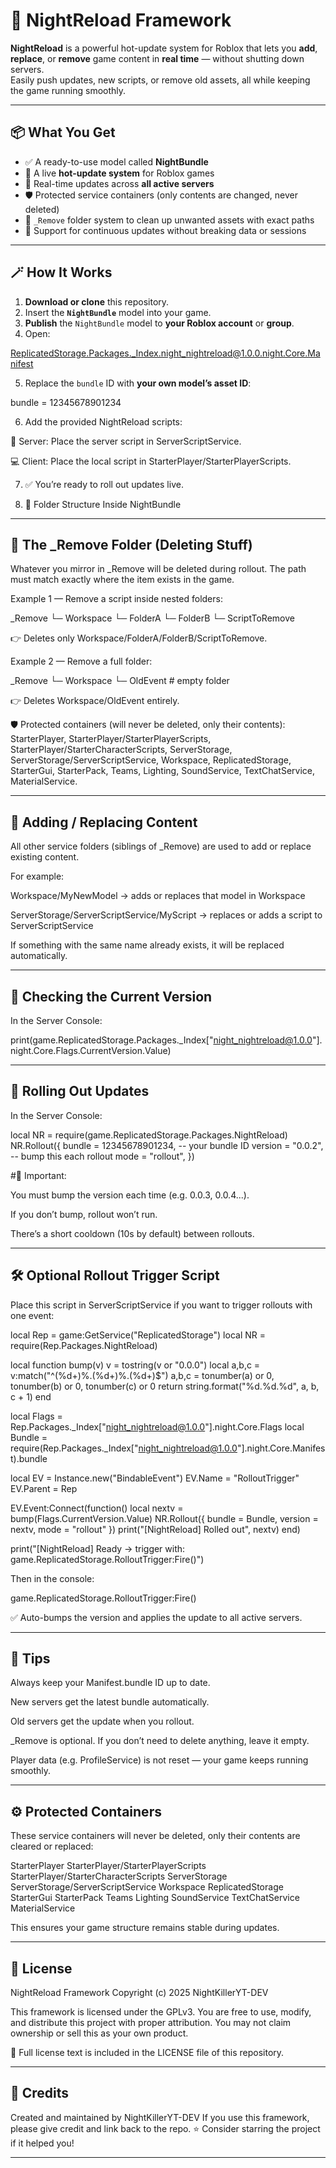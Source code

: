 # 🌙 NightReload Framework

**NightReload** is a powerful hot-update system for Roblox that lets you **add**, **replace**, or **remove** game content in **real time** — without shutting down servers.  
Easily push updates, new scripts, or remove old assets, all while keeping the game running smoothly.

------------------------------------------------------------------------------------------------------------------------------------------

## 📦 What You Get

- ✅ A ready-to-use model called **NightBundle**  
- 🔁 A live **hot-update system** for Roblox games  
- 🧩 Real-time updates across **all active servers**  
- 🛡️ Protected service containers (only contents are changed, never deleted)  
- 🧼 `_Remove` folder system to clean up unwanted assets with exact paths  
- 🧠 Support for continuous updates without breaking data or sessions

------------------------------------------------------------------------------------------------------------------------------------------

## 🪄 How It Works

1. **Download or clone** this repository.  
2. Insert the **`NightBundle`** model into your game.  
3. **Publish** the `NightBundle` model to **your Roblox account** or **group**.  
4. Open:

ReplicatedStorage.Packages._Index.night_nightreload@1.0.0.night.Core.Manifest

5. Replace the `bundle` ID with **your own model’s asset ID**:

bundle = 12345678901234

6. Add the provided NightReload scripts:

📜 Server: Place the server script in ServerScriptService.

💻 Client: Place the local script in StarterPlayer/StarterPlayerScripts.

7. ✅ You’re ready to roll out updates live.

8. 🧰 Folder Structure Inside NightBundle

------------------------------------------------------------------------------------------------------------------------------------------


## 🧹 The _Remove Folder (Deleting Stuff)

Whatever you mirror in _Remove will be deleted during rollout.
The path must match exactly where the item exists in the game.

Example 1 — Remove a script inside nested folders:

_Remove
└─ Workspace
   └─ FolderA
      └─ FolderB
         └─ ScriptToRemove

👉 Deletes only Workspace/FolderA/FolderB/ScriptToRemove.


Example 2 — Remove a full folder:

_Remove
└─ Workspace
   └─ OldEvent   # empty folder

👉 Deletes Workspace/OldEvent entirely.



🛡️ Protected containers (will never be deleted, only their contents):
StarterPlayer, StarterPlayer/StarterPlayerScripts, StarterPlayer/StarterCharacterScripts,
ServerStorage, ServerStorage/ServerScriptService, Workspace, ReplicatedStorage,
StarterGui, StarterPack, Teams, Lighting, SoundService, TextChatService, MaterialService.


-----------------------------------------------------------------------------------------------------------------------------------------


## 🧭 Adding / Replacing Content

All other service folders (siblings of _Remove) are used to add or replace existing content.

For example:

Workspace/MyNewModel → adds or replaces that model in Workspace

ServerStorage/ServerScriptService/MyScript → replaces or adds a script to ServerScriptService

If something with the same name already exists, it will be replaced automatically.


-----------------------------------------------------------------------------------------------------------------------------------------


## 🧪 Checking the Current Version

In the Server Console:

print(game.ReplicatedStorage.Packages._Index["night_nightreload@1.0.0"].night.Core.Flags.CurrentVersion.Value)


-----------------------------------------------------------------------------------------------------------------------------------------

## 🚀 Rolling Out Updates

In the Server Console:

local NR = require(game.ReplicatedStorage.Packages.NightReload)
NR.Rollout({
	bundle  = 12345678901234,  -- your bundle ID
	version = "0.0.2",         -- bump this each rollout
	mode    = "rollout",
})



#📝 Important:

You must bump the version each time (e.g. 0.0.3, 0.0.4...).

If you don’t bump, rollout won’t run.

There’s a short cooldown (10s by default) between rollouts.


-----------------------------------------------------------------------------------------------------------------------------------------

## 🛠 Optional Rollout Trigger Script

Place this script in ServerScriptService if you want to trigger rollouts with one event:


local Rep = game:GetService("ReplicatedStorage")
local NR  = require(Rep.Packages.NightReload)

local function bump(v)
	v = tostring(v or "0.0.0")
	local a,b,c = v:match("^(%d+)%.(%d+)%.(%d+)$")
	a,b,c = tonumber(a) or 0, tonumber(b) or 0, tonumber(c) or 0
	return string.format("%d.%d.%d", a, b, c + 1)
end

local Flags = Rep.Packages._Index["night_nightreload@1.0.0"].night.Core.Flags
local Bundle = require(Rep.Packages._Index["night_nightreload@1.0.0"].night.Core.Manifest).bundle

local EV = Instance.new("BindableEvent")
EV.Name = "RolloutTrigger"
EV.Parent = Rep

EV.Event:Connect(function()
	local nextv = bump(Flags.CurrentVersion.Value)
	NR.Rollout({ bundle = Bundle, version = nextv, mode = "rollout" })
	print("[NightReload] Rolled out", nextv)
end)

print("[NightReload] Ready → trigger with: game.ReplicatedStorage.RolloutTrigger:Fire()")



Then in the console:

game.ReplicatedStorage.RolloutTrigger:Fire()

✅ Auto-bumps the version and applies the update to all active servers.

-----------------------------------------------------------------------------------------------------------------------------------------

## 🧠 Tips

Always keep your Manifest.bundle ID up to date.

New servers get the latest bundle automatically.

Old servers get the update when you rollout.

_Remove is optional. If you don’t need to delete anything, leave it empty.

Player data (e.g. ProfileService) is not reset — your game keeps running smoothly.


-----------------------------------------------------------------------------------------------------------------------------------------

## ⚙️ Protected Containers

These service containers will never be deleted, only their contents are cleared or replaced:

StarterPlayer
StarterPlayer/StarterPlayerScripts
StarterPlayer/StarterCharacterScripts
ServerStorage
ServerStorage/ServerScriptService
Workspace
ReplicatedStorage
StarterGui
StarterPack
Teams
Lighting
SoundService
TextChatService
MaterialService


This ensures your game structure remains stable during updates.


-----------------------------------------------------------------------------------------------------------------------------------------

## 🪪 License


NightReload Framework
Copyright (c) 2025 NightKillerYT-DEV

This framework is licensed under the GPLv3.
You are free to use, modify, and distribute this project with proper attribution.
You may not claim ownership or sell this as your own product.


📜 Full license text is included in the LICENSE file of this repository.

-----------------------------------------------------------------------------------------------------------------------------------------

## 👑 Credits

Created and maintained by NightKillerYT-DEV
If you use this framework, please give credit and link back to the repo.
⭐ Consider starring the project if it helped you!

-----------------------------------------------------------------------------------------------------------------------------------------

